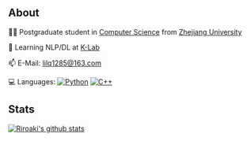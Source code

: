 ## About
👨‍🎓 Postgraduate student in [Computer Science](http://www.en.cs.zju.edu.cn/) from [Zhejiang University](http://www.zju.edu.cn/english)  

🌱 Learning NLP/DL at [K-Lab](https://github.com/zjunlp)

📫 E-Mail: lilq1285@163.com

💻 Languages: [![Python](https://img.shields.io/badge/-Python-28253a?style=flat&logo=python)](https://github.com/topics/python) [![C++](https://img.shields.io/badge/-C++-28253a?style=flat&?logo=c++)](https://github.com/topics/cpp)

## Stats
[![Riroaki's github stats](https://github-readme-stats.vercel.app/api?username=Riroaki&show_icons=true&theme=tokyonight)](https://github.com/anuraghazra/github-readme-stats)
